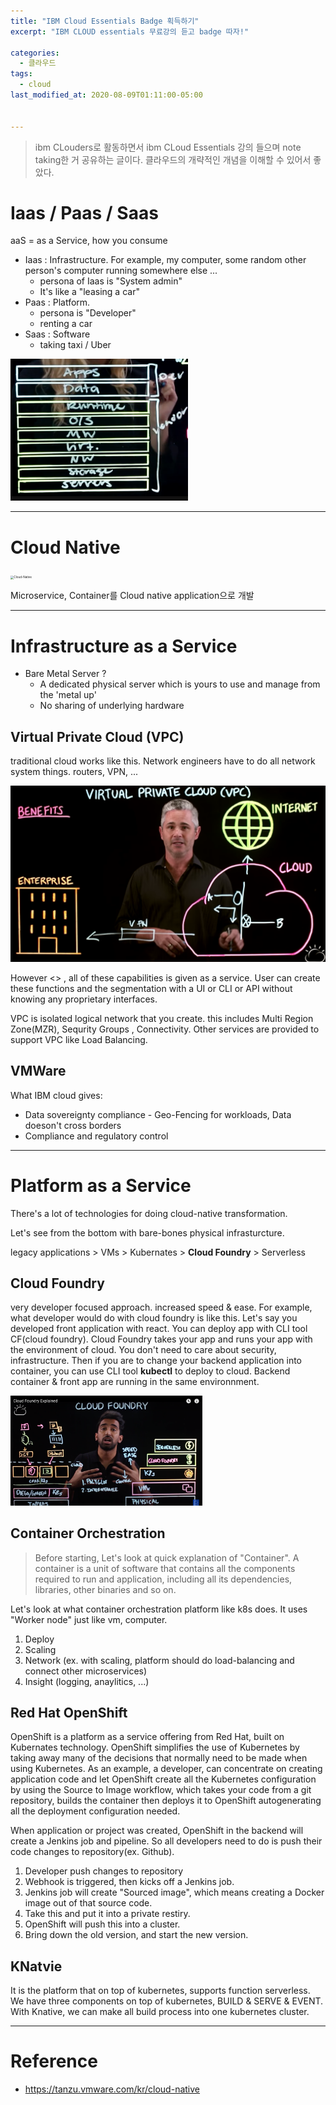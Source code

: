 ```yaml
---
title: "IBM Cloud Essentials Badge 획득하기"
excerpt: "IBM CLOUD essentials 무료강의 듣고 badge 따자!"

categories:
  - 클라우드
tags:
  - cloud
last_modified_at: 2020-08-09T01:11:00-05:00


---
```




> ibm CLouders로 활동하면서 ibm CLoud Essentials 강의 들으며 note taking한 거 공유하는 글이다. 클라우드의 개략적인 개념을 이해할 수 있어서 좋았다.

# Iaas / Paas / Saas

aaS = as a Service, how you consume

* Iaas : Infrastructure. For example, my computer, some random other person's computer running somewhere else ... 
  * persona of Iaas is "System admin"
  * It's like a "leasing a car"
* Paas : Platform.
  * persona is "Developer"
  * renting a car 
* Saas : Software
  * taking taxi / Uber

<img src="/assets/images/image-20200809084416216.png" alt="image-20200809084416216" style="zoom:50%;" />

___



# Cloud Native

<img src="https://d1fto35gcfffzn.cloudfront.net/images/topics/cloudnative/diagram-cloud-native.png" alt="Cloud-Native" style="zoom:33%;" />



Microservice, Container를 Cloud native application으로 개발 

___



# Infrastructure as a Service

* Bare Metal Server ? 
  * A dedicated physical server which is yours to use and manage from the 'metal up'
  * No sharing of underlying hardware

## Virtual Private Cloud (VPC)

 traditional cloud works like this. Network engineers have to do all network system things. routers, VPN, ... 

<img src="/assets/images/image-20200809092240180.png" alt="image-20200809092240180" style="zoom:50%;" />

However <<Virtual Networking>> , all of these capabilities is given as a service. User can create these functions and the segmentation with a UI or CLI or API without knowing any proprietary interfaces. 



VPC is isolated logical network that you create. this includes Multi Region Zone(MZR), Sequrity Groups , Connectivity. Other services are provided to support VPC like Load Balancing. 



## VMWare

What IBM cloud gives:

* Data sovereignty compliance - Geo-Fencing for workloads,  Data doeson't cross borders
* Compliance and regulatory control

___



# Platform as a Service



There's a lot of technologies for doing cloud-native transformation.

Let's see from the bottom with bare-bones physical infrasturcture. 

legacy applications > VMs > Kubernates > **Cloud Foundry** > Serverless

## Cloud Foundry

very developer focused approach. increased speed & ease. For example, what developer would do with cloud foundry is like this. Let's say you developed front application with react. You can deploy app with CLI tool CF(cloud foundry). Cloud Foundry takes your app and runs your app with the environment of cloud. You don't need to care about security, infrastructure. Then if you are to change your backend application into container, you can use CLI tool **kubectl** to deploy to cloud. Backend container & front app are running in the same environnment. 

<img src="/assets/images/image-20200809224240804.png" alt="image-20200809224240804" style="zoom:30%;" />



## Container Orchestration 

> Before starting, Let's look at quick explanation of "Container". A container is a unit of software that contains all the components required to run and application, including all its dependencies, libraries, other binaries and so on.

Let's look at what container orchestration platform like k8s does. It uses "Worker node" just like vm, computer. 

1. Deploy
2. Scaling
3. Network (ex. with scaling, platform should do load-balancing and connect other microservices)
4. Insight (logging, anaylitics, ...)



## Red Hat OpenShift

OpenShift is a platform as a service offering from Red Hat, built on Kubernates technology. OpenShift simplifies the use of Kubernetes by taking away many of the decisions that normally need to be made when using Kubernetes. As an example, a developer, can concentrate on creating application code and let OpenShift create all the Kubernetes configuration by using the Source to Image workflow, which takes your code from a git repository, builds the container then deploys it to OpenShift autogenerating all the deployment configuration needed.



When application or project was created, OpenShift in the backend will create a Jenkins job and pipeline. So all developers need to do is push their code changes to repository(ex. Github). 

1. Developer push changes to repository
2. Webhook is triggered, then kicks off a Jenkins job.
3. Jenkins job will create "Sourced image", which means creating a Docker image out of that source code.
4. Take this and put it into a private restiry.
5. OpenShift will push this into a cluster.
6. Bring down the old version, and start the new version.



## KNatvie

It is the platform that on top of kubernetes, supports function serverless. We have three components on top of kubernetes, BUILD & SERVE & EVENT. With Knative, we can make all build process into one kubernetes cluster. 







___



# Reference

* https://tanzu.vmware.com/kr/cloud-native